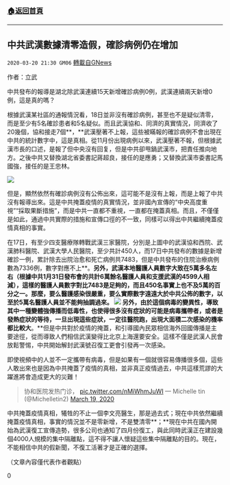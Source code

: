 ###  [:house:返回首頁](https://github.com/ourhimalayas/txt)
---

## 中共武漢數據清零造假，確診病例仍在增加
`2020-03-20 21:30 GM06` [轉載自GNews](https://gnews.org/zh-hant/146922/)

作者：立武

中共發布的報導是湖北除武漢連續15天新增確診病例0例，武漢連續兩天新增0例，這是真的嗎？

根據武漢某社區的通報情況看，18日並非沒有確診病例，甚至也不是疑似清零，而是至少有5名確診患者和5名疑似。而且武漢協和、同濟的真實情況，同濟收了20幾個，協和接走7個**，**武漢壓著不上報，這些被瞞報的確診病例不會出現在中共的統計數字中，這是真相。從11月份出現病例以來，武漢壓著不報，但根據武漢市長的口述，是報了但中央沒有回复，但是中共卻甩鍋武漢市，把責任推向地方。之後中共又替換湖北省委書記蔣超良，接任的是應勇；又替換武漢市委書記馬國強，接任的是王忠林。

![](https://s3-ap-northeast-1.amazonaws.com/news.guo.offload.media/wp-content/uploads/2020/03/20212211/4-1-4.jpg)

但是，顯然依然有確診病例沒有公佈出來，這可能不是沒有上報，而是上報了中共沒有報導出來。這是中共掩蓋疫情的真實情況，並非國內宣傳的“中央高度重視”“採取果斷措施”，而是中共一直都不重視，一直都在掩蓋真相。而且，不僅僅是如此，通過中共實際的措施和宣傳口徑的不一致，同樣可以得出中共繼續掩蓋疫情真相的事實。

在17日，有至少四支醫療隊轉戰武漢三家醫院，分別是上圖中的武漢協和西院、武漢肺科醫院、武漢大學人民醫院，至少共計450人，而17日中共發布的數據是新增確診一例，累計除去出院治愈和死亡病例共7483，但是中共發布的住院治療病例數為7336例，數字對應不上**。**另外，武漢本地醫護人員數字大致在5萬多名左右（根據中共1月31日發布會的共計6萬餘名醫護人員和支援武漢的4599人相減），這樣的醫護人員數字對比7483是足夠的，而且450名事實上也不及5萬的百分之一。那麼，要么醫護感染很嚴重，要么實際數字遠遠大於中共公佈的數字，以至於5萬名醫護人員並不能夠抽調過來。
![](https://s3-ap-northeast-1.amazonaws.com/news.guo.offload.media/wp-content/uploads/2020/03/20212331/5-2-4.jpg)
另外，由於這個病毒的變異性，導致其中一種變體強傳播而低毒性，也使得很多沒有症狀的可能是病毒攜帶者，或者是發熱症狀的等待，一旦出現這些症狀，一定往醫院跑，出現大面積二次感染的機率都比較大**。**但是中共對於疫情的掩蓋，和引導國內民眾相信海外回國傳播是主要途徑，從而導致人們相信武漢變得比北京上海還要安全。這樣不僅是武漢人民會放鬆警惕，中共開始解封武漢號召復工更會引發再一次感染。

即使視頻中的人並不一定攜帶有病毒，但是如果有一個就很容易傳播很多個，這些人敢出來也是因為中共掩蓋了疫情的真相，並非真正疫情過去，中共這樣荒謬的大躍進將會造成更大的災難！

> 协和医院发热门诊， [pic.twitter.com/nMiWhmJuWI](https://t.co/nMiWhmJuWI)
> — Michelle tin (@Michelletin2) [March 19, 2020](https://twitter.com/Michelletin2/status/1240465509935509504?ref_src=twsrc%5Etfw)

中共掩蓋疫情真相，犧牲的不止一個李文亮醫生，那是過去式；現在中共依然繼續掩蓋疫情真相，事實的情況並不是零新增，不是雙清零**；**現在中共在國內開始為武漢復工宣傳造勢，很多公司也通知了四月份復工，與此同時武漢正在建設幾個4000人規模的集中隔離點，這不得不讓人懷疑這些集中隔離點的目的。現在，不能相信中共的假新聞，不復工活著才是正確的選擇。

（文章內容僅代表作者觀點）

0
